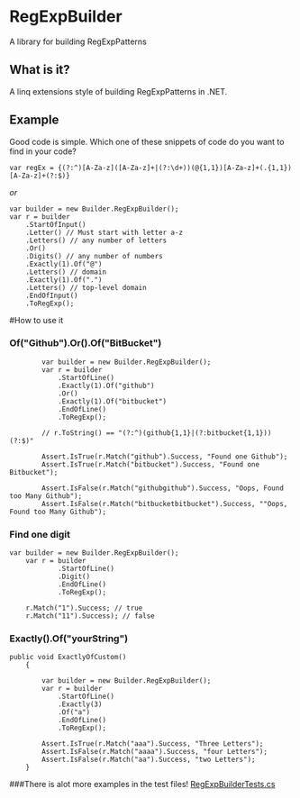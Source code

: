 RegExpBuilder
=============

A library for building RegExpPatterns
## What is it?
A linq extensions style of building RegExpPatterns in .NET.

## Example
Good code is simple.
Which one of these snippets of code do you want to find in your code?

`var regEx = {(?:^)[A-Za-z]([A-Za-z]+|(?:\d+))(@{1,1})[A-Za-z]+(.{1,1})[A-Za-z]+(?:$)}`

*or*

	var builder = new Builder.RegExpBuilder();
    var r = builder
		.StartOfInput()
        .Letter() // Must start with letter a-z
		.Letters() // any number of letters
        .Or() 
        .Digits() // any number of numbers
		.Exactly(1).Of("@")
		.Letters() // domain
		.Exactly(1).Of(".")
        .Letters() // top-level domain
        .EndOfInput()
        .ToRegExp();

#How to use it

### Of("Github").Or().Of("BitBucket")		
            var builder = new Builder.RegExpBuilder();
            var r = builder
                .StartOfLine()
                .Exactly(1).Of("github")
                .Or()
                .Exactly(1).Of("bitbucket")
                .EndOfLine()
                .ToRegExp();
			
			// r.ToString() == "(?:^)(github{1,1}|(?:bitbucket{1,1}))(?:$)"

            Assert.IsTrue(r.Match("github").Success, "Found one Github");
            Assert.IsTrue(r.Match("bitbucket").Success, "Found one Bitbucket");

            Assert.IsFalse(r.Match("githubgithub").Success, "Oops, Found too Many Github");
            Assert.IsFalse(r.Match("bitbucketbitbucket").Success, ""Oops, Found too Many Github");
       

### Find one digit
    var builder = new Builder.RegExpBuilder();
	    var r = builder
				.StartOfLine()
                .Digit()
                .EndOfLine()
                .ToRegExp();

        r.Match("1").Success; // true
		r.Match("11").Success); // false


### Exactly().Of("yourString")
	public void ExactlyOfCustom()
        {

            var builder = new Builder.RegExpBuilder();
            var r = builder
                .StartOfLine()
                .Exactly(3)
                .Of("a")
                .EndOfLine()
                .ToRegExp();

            Assert.IsTrue(r.Match("aaa").Success, "Three Letters");
            Assert.IsFalse(r.Match("aaaa").Success, "four Letters");
            Assert.IsFalse(r.Match("aa").Success, "two Letters");
        }

###There is alot more examples in the test files!
[RegExpBuilderTests.cs](https://github.com/abergs/RegExpBuilder/blob/master/RegExpBuilderTests/RegExpBuilderTests.cs)